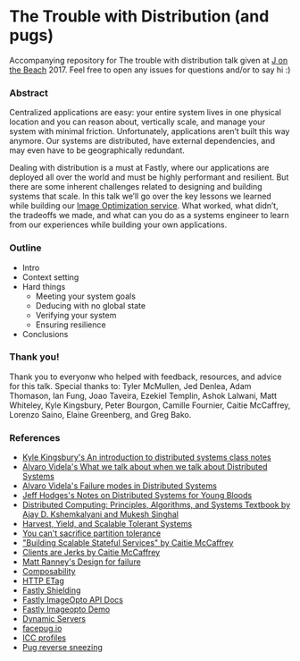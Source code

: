 # The Trouble with Distribution (and pugs)

Accompanying repository for The trouble with distribution talk given at [J on the Beach]() 2017. Feel free to open any issues for questions and/or to say hi :)

### Abstract
Centralized applications are easy: your entire system lives in one physical location and you can reason about, vertically scale, and manage your system with minimal friction. Unfortunately, applications aren’t built this way anymore. Our systems are distributed, have external dependencies, and may even have to be geographically redundant. 

Dealing with distribution is a must at Fastly, where our applications are deployed all over the world and must be highly performant and resilient. But there are some inherent challenges related to designing and building systems that scale. In this talk we’ll go over the key lessons we learned while building our [Image Optimization service](https://www.fastly.com/io). What worked, what didn’t, the tradeoffs we made, and what can you do as a systems engineer to learn from our experiences while building your own applications.

### Outline
* Intro
* Context setting
* Hard things
  * Meeting your system goals
  * Deducing with no global state
  * Verifying your system
  * Ensuring resilience
* Conclusions

### Thank you!
Thank you to everyonw who helped with feedback, resources, and advice for this talk. Special thanks to: Tyler McMullen, Jed Denlea, Adam Thomason, Ian Fung, Joao Taveira, Ezekiel Templin, Ashok Lalwani, Matt Whiteley, Kyle Kingsbury, Peter Bourgon, Camille Fournier, Caitie McCaffrey, Lorenzo Saino, Elaine Greenberg, and Greg Bako.

### References
* [Kyle Kingsbury's An introduction to distributed systems class notes](https://github.com/aphyr/distsys-class)
* [Alvaro Videla's What we talk about when we talk about Distributed Systems](http://alvaro-videla.com/2015/12/learning-about-distributed-systems.html)
* [Alvaro Videla's Failure modes in Distributed Systems](http://alvaro-videla.com/2013/12/failure-modes-in-distributed-systems.html)
* [Jeff Hodges's Notes on Distributed Systems for Young Bloods](https://www.somethingsimilar.com/2013/01/14/notes-on-distributed-systems-for-young-bloods)
* [Distributed Computing: Principles, Algorithms, and Systems Textbook by Ajay D. Kshemkalyani and Mukesh Singhal](https://www.cs.uic.edu/~ajayk/DCS-Book)
* [Harvest, Yield, and Scalable Tolerant Systems](http://citeseerx.ist.psu.edu/viewdoc/download?doi=10.1.1.24.3690&rep=rep1&type=pdf)
* [You can't sacrifice partition tolerance](http://codahale.com/you-cant-sacrifice-partition-tolerance/)
* ["Building Scalable Stateful Services" by Caitie McCaffrey](https://www.youtube.com/watch?v=H0i_bXKwujQ)
* [Clients are Jerks by Caitie McCaffrey](https://caitiem.com/2015/06/23/clients-are-jerks-aka-how-halo-4-dosed-the-services-at-launch-how-we-survived/)
* [Matt Ranney's Design for failure](https://www.youtube.com/watch?v=nuiLcWE8sPA)
* [Composability](https://en.wikipedia.org/wiki/Composability)
* [HTTP ETag](https://en.wikipedia.org/wiki/HTTP_ETag)
* [Fastly Shielding](https://docs.fastly.com/guides/performance-tuning/shielding)
* [Fastly ImageOpto API Docs](https://docs.fastly.com/api/imageopto/)
* [Fastly Imageopto Demo](https://www.fastly.com/io/)
* [Dynamic Servers](https://docs.fastly.com/api/dynamicservers)
* [facepug.io](http://http://facepug.io/)
* [ICC profiles](https://en.wikipedia.org/wiki/ICC_profile)
* [Pug reverse sneezing](https://www.youtube.com/watch?v=nIePT1-6HWk)
